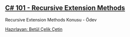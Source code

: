 ## [C# 101 - Recursive Extension Methods](https://app.patika.dev/courses/csharp-101/3-extension-recursive-metotlar)
Recursive Extension Methods Konusu - Ödev

[Hazırlayan: Betül Çelik Çetin](https://app.patika.dev/celikbet)
